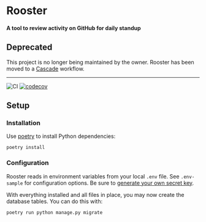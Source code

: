 # Rooster
#### A tool to review activity on GitHub for daily standup

## Deprecated

This project is no longer being maintained by the owner. Rooster has been moved to a [Cascade](https://www.cascade.io/) workflow.

---

![CI](https://github.com/RevolutionTech/rooster/actions/workflows/ci.yml/badge.svg)
[![codecov](https://codecov.io/gh/RevolutionTech/rooster/branch/main/graph/badge.svg)](https://codecov.io/gh/RevolutionTech/rooster)

## Setup

### Installation

Use [poetry](https://github.com/sdispater/poetry) to install Python dependencies:

    poetry install

### Configuration

Rooster reads in environment variables from your local `.env` file. See `.env-sample` for configuration options. Be sure to [generate your own secret key](http://stackoverflow.com/a/16630719).

With everything installed and all files in place, you may now create the database tables. You can do this with:

    poetry run python manage.py migrate
